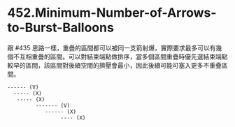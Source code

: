 # 452.Minimum-Number-of-Arrows-to-Burst-Balloons

跟 #435 思路一樣，重疊的區間都可以被同一支箭射爆，實際要求最多可以有幾個不互相重疊的區間。可以對結束端點做排序，當多個區間重疊時優先選結束端點較早的區間，該區間對後續空間的擠壓會最小，因此後續可能可塞入更多不重疊區間。

```
------ (V)
  ----- (X)
   ----- (X)
         ------- (V)
            ------ (X)
                 ---- (X)
```
